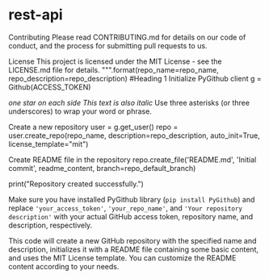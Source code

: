 # rest-api
Contributing
Please read CONTRIBUTING.md for details on our code of conduct, and the process for submitting pull requests to us.

License
This project is licensed under the MIT License - see the LICENSE.md file for details.
""".format(repo_name=repo_name, repo_description=repo_description)
#Heading 1
Initialize PyGithub client
g = Github(ACCESS_TOKEN)

*one star on each side*
_This text is also italic_
Use three asterisks (or three underscores) to wrap your word or phrase.

Create a new repository
user = g.get_user()
repo = user.create_repo(repo_name, description=repo_description, auto_init=True, license_template="mit")

Create README file in the repository
repo.create_file('README.md', 'Initial commit', readme_content, branch=repo_default_branch)

print("Repository created successfully.")

Make sure you have installed PyGithub library (`pip install PyGithub`) and replace `'your_access_token'`, `'your_repo_name'`, and `'Your repository description'` with your actual GitHub access token, repository name, and description, respectively.

This code will create a new GitHub repository with the specified name and description, initializes it with a README file containing some basic content, and uses the MIT License template. You can customize the README content according to your needs.

